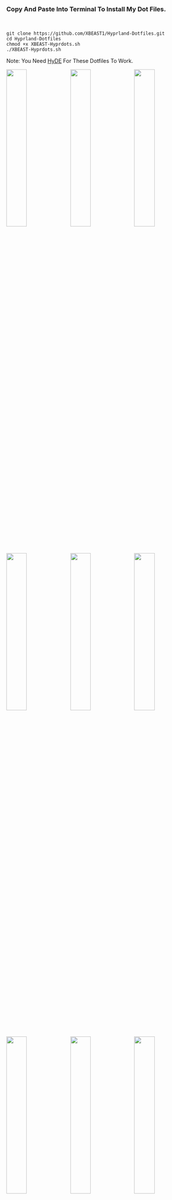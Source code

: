 <h3>Copy And Paste Into Terminal To Install My Dot Files.</h3>
<br>
  
```
git clone https://github.com/XBEAST1/Hyprland-Dotfiles.git
cd Hyprland-Dotfiles
chmod +x XBEAST-Hyprdots.sh
./XBEAST-Hyprdots.sh
```
Note: You Need <a href="https://github.com/prasanthrangan/hyprdots">HyDE</a> For These Dotfiles To Work.

<img width="32.5%" src="https://github.com/user-attachments/assets/2878492c-ac50-48be-98fc-d4d17cd7f119">
<img width="32.5%" src="https://github.com/user-attachments/assets/141243a5-1103-42d0-a668-7366f293bdfe">
<img width="32.5%" src="https://github.com/user-attachments/assets/c6371037-0858-4213-aaad-7e702e894e50">
<img width="32.5%" src="https://github.com/user-attachments/assets/1092f76d-0e77-48a3-bee1-0c4fefdbf8d4">
<img width="32.5%" src="https://github.com/user-attachments/assets/0e06c8cb-6049-4948-95e5-a8c6bcddc8a9">
<img width="32.5%" src="https://github.com/user-attachments/assets/242e3b39-87a5-40a3-a91b-dc53fd124cf3">
<img width="32.5%" src="https://github.com/user-attachments/assets/87cb0623-ee6f-44e2-94d7-8c5fc53aeaa5">
<img width="32.5%" src="https://github.com/user-attachments/assets/17e14347-e5c2-4397-82a8-6937c8f60147">
<img width="32.5%" src="https://github.com/user-attachments/assets/b48952b9-04a5-4489-97ed-0313185ed08f">
<img width="32.5%" src="https://github.com/user-attachments/assets/6a56020a-bf90-4950-bfff-e527dea774ad">
<img width="32.5%" src="https://github.com/user-attachments/assets/9dff6440-a35d-4efa-9aed-2ffb0a44ec6a">
<img width="32.5%" src="https://github.com/user-attachments/assets/09d82415-00cf-4b52-b007-434fc15fc656">
<img width="32.5%" src="https://github.com/user-attachments/assets/c50c0908-f41c-4881-9485-d94a51ae3cce">
<img width="32.5%" src="https://github.com/user-attachments/assets/c6ecca67-95cf-47c9-9f27-f8668f9062a2">
<img width="32.5%" src="https://github.com/user-attachments/assets/277fba8f-cc17-4618-ac08-1d1417b13fc8">
<img width="32.5%" src="https://github.com/user-attachments/assets/fe2a678b-81fc-4a2f-8030-62d415dff80f">
<img width="32.5%" src="https://github.com/user-attachments/assets/aa643836-12c8-4766-a58c-48864406b696">
<img width="32.5%" src="https://github.com/user-attachments/assets/7c0566ae-219d-40c9-845c-308e55287de0">
